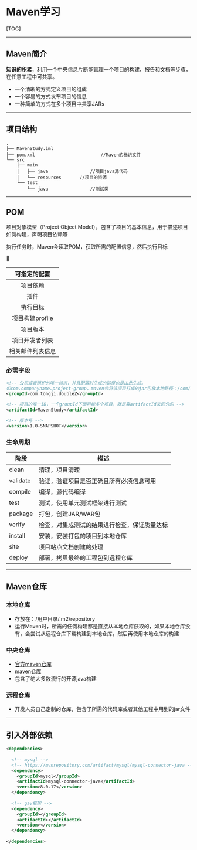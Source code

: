 # Maven学习

[TOC]

------

## Maven简介

**知识的积累**，利用一个中央信息片断能管理一个项目的构建、报告和文档等步骤，在任意工程中可共享。

- 一个清晰的方式定义项目的组成
- 一个容易的方式发布项目的信息
- 一种简单的方式在多个项目中共享JARs

------

## 项目结构

```
.
├── MavenStudy.iml
├── pom.xml							//Maven的标识文件
└── src
    ├── main
    │   ├── java				//项目java源代码
    │   └── resources		//项目的资源
    └── test
        └── java				//测试类

```

------

## POM

项目对象模型（Project Object Model），包含了项目的基本信息，用于描述项目如何构建，声明项目依赖等

执行任务时，Maven会读取POM，获取所需的配置信息，然后执行目标



|   可指定的配置   |
| :--------------: |
|     项目依赖     |
|       插件       |
|     执行目标     |
| 项目构建profile  |
|     项目版本     |
|  项目开发者列表  |
| 相关邮件列表信息 |

### 必需字段

```xml
<!-- 公司或者组织的唯一标志，并且配置时生成的路径也是由此生成。
如com.companyname.project-group，maven会将该项目打成的jar包放本地路径：/com/companyname/project-group -->
<groupId>com.tongji.doubleZ</groupId>

<!-- 项目的唯一ID，一个groupId下面可能多个项目，就是靠artifactId来区分的 -->
<artifactId>MavenStudy</artifactId>

<!-- 版本号 -->
<version>1.0-SNAPSHOT</version>
```

### 生命周期

| 阶段     | 描述                                         |
| -------- | -------------------------------------------- |
| clean    | 清理，项目清理                               |
| validate | 验证，验证项目是否正确且所有必须信息可用     |
| compile  | 编译，源代码编译                             |
| test     | 测试，使用单元测试框架进行测试               |
| package  | 打包，创建JAR/WAR包                          |
| verify   | 检查，对集成测试的结果进行检查，保证质量达标 |
| install  | 安装，安装打包的项目到本地仓库               |
| site     | 项目站点文档创建的处理                       |
| deploy   | 部署，拷贝最终的工程包到远程仓库             |

------

## Maven仓库

### 本地仓库

- 存放在：/用户目录/.m2/repository
- 运行Maven时，所需的任何构建都是直接从本地仓库获取的，如果本地仓库没有，会尝试从远程仓库下载构建到本地仓库，然后再使用本地仓库的构建

### 中央仓库

- [官方maven仓库](https://search.maven.org/#browse)
- [maven仓库](https://mvnrepository.com)
- 包含了绝大多数流行的开源java构建

### 远程仓库

- 开发人员自己定制的仓库，包含了所需的代码库或者其他工程中用到的jar文件

------

## 引入外部依赖

```xml
<dependencies>
  
  <!-- mysql -->
  <!-- https://mvnrepository.com/artifact/mysql/mysql-connector-java -->
  <dependency>
    <groupId>mysql</groupId>
    <artifactId>mysql-connector-java</artifactId>
    <version>8.0.17</version>
  </dependency>
	
  <!-- gav框架 -->
  <dependency>
    <groupId></groupId>
    <artifactId></artifactId>
    <version></version>
  </dependency>
  
</dependencies>
```

